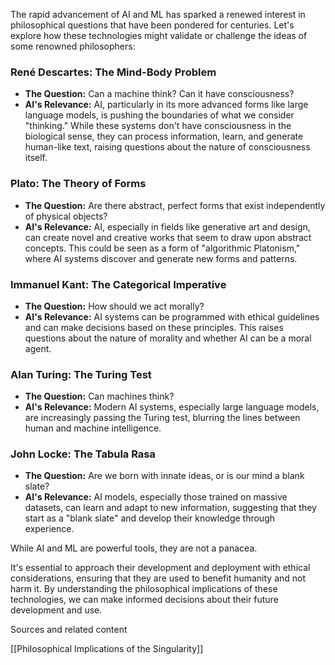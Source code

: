The rapid advancement of AI and ML has sparked a renewed interest in philosophical questions that have been pondered for centuries. Let's explore how these technologies might validate or challenge the ideas of some renowned philosophers:

### René Descartes: The Mind-Body Problem

- **The Question:** Can a machine think? Can it have consciousness?
- **AI's Relevance:** AI, particularly in its more advanced forms like large language models, is pushing the boundaries of what we consider "thinking." While these systems don't have consciousness in the biological sense, they can process information, learn, and generate human-like text, raising questions about the nature of consciousness itself.  
    

### Plato: The Theory of Forms

- **The Question:** Are there abstract, perfect forms that exist independently of physical objects?
- **AI's Relevance:** AI, especially in fields like generative art and design, can create novel and creative works that seem to draw upon abstract concepts. This could be seen as a form of "algorithmic Platonism," where AI systems discover and generate new forms and patterns.  
    

### Immanuel Kant: The Categorical Imperative

- **The Question:** How should we act morally?
- **AI's Relevance:** AI systems can be programmed with ethical guidelines and can make decisions based on these principles. This raises questions about the nature of morality and whether AI can be a moral agent.  
    

### Alan Turing: The Turing Test

- **The Question:** Can machines think?
- **AI's Relevance:** Modern AI systems, especially large language models, are increasingly passing the Turing test, blurring the lines between human and machine intelligence.  
    

### John Locke: The Tabula Rasa

- **The Question:** Are we born with innate ideas, or is our mind a blank slate?
- **AI's Relevance:** AI models, especially those trained on massive datasets, can learn and adapt to new information, suggesting that they start as a "blank slate" and develop their knowledge through experience.  
    

While AI and ML are powerful tools, they are not a panacea.

It's essential to approach their development and deployment with ethical considerations, ensuring that they are used to benefit humanity and not harm it. By understanding the philosophical implications of these technologies, we can make informed decisions about their future development and use.  

Sources and related content[](/faq#citation)

[[Philosophical Implications of the Singularity]]
